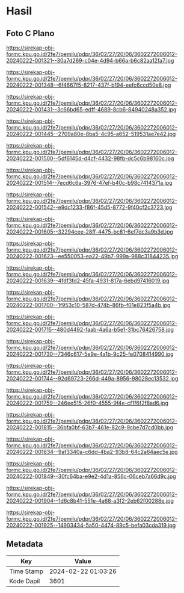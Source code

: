 # Hasil

## Foto C Plano

https://sirekap-obj-formc.kpu.go.id/2fe7/pemilu/pdpr/36/02/27/20/06/3602272006012-20240222-001321--30a7d269-c04e-4d94-b66a-b6c82aa12fa7.jpg

https://sirekap-obj-formc.kpu.go.id/2fe7/pemilu/pdpr/36/02/27/20/06/3602272006012-20240222-001348--6f4667f5-8217-437f-b194-eefc6ccd50e8.jpg

https://sirekap-obj-formc.kpu.go.id/2fe7/pemilu/pdpr/36/02/27/20/06/3602272006012-20240222-001431--3c66bd65-edff-4689-8cb6-84940248a352.jpg

https://sirekap-obj-formc.kpu.go.id/2fe7/pemilu/pdpr/36/02/27/20/06/3602272006012-20240222-001445--2709a80e-8ba5-4c95-a652-519531ae7e42.jpg

https://sirekap-obj-formc.kpu.go.id/2fe7/pemilu/pdpr/36/02/27/20/06/3602272006012-20240222-001500--5df6145d-d4cf-4432-98fb-dc5c6b98160c.jpg

https://sirekap-obj-formc.kpu.go.id/2fe7/pemilu/pdpr/36/02/27/20/06/3602272006012-20240222-001514--7ecd6c6a-3976-47ef-b40c-b98c7414371a.jpg

https://sirekap-obj-formc.kpu.go.id/2fe7/pemilu/pdpr/36/02/27/20/06/3602272006012-20240222-001542--e9dc1233-f86f-45d5-8772-9f40cf2c3723.jpg

https://sirekap-obj-formc.kpu.go.id/2fe7/pemilu/pdpr/36/02/27/20/06/3602272006012-20240222-001605--32294cee-28ff-4475-bc81-6ef7dc3a9b3d.jpg

https://sirekap-obj-formc.kpu.go.id/2fe7/pemilu/pdpr/36/02/27/20/06/3602272006012-20240222-001623--ee550053-ea22-49b7-999a-988c31844235.jpg

https://sirekap-obj-formc.kpu.go.id/2fe7/pemilu/pdpr/36/02/27/20/06/3602272006012-20240222-001639--4fdf3fd2-45fa-4931-817a-6ebd97416019.jpg

https://sirekap-obj-formc.kpu.go.id/2fe7/pemilu/pdpr/36/02/27/20/06/3602272006012-20240222-001700--1f953c10-587d-474b-86fb-f01e823f5a4b.jpg

https://sirekap-obj-formc.kpu.go.id/2fe7/pemilu/pdpr/36/02/27/20/06/3602272006012-20240222-001715--480d4492-faab-4a6a-b5e1-31bc76426758.jpg

https://sirekap-obj-formc.kpu.go.id/2fe7/pemilu/pdpr/36/02/27/20/06/3602272006012-20240222-001730--7346c617-5e9e-4a1b-9c25-fe0708414990.jpg

https://sirekap-obj-formc.kpu.go.id/2fe7/pemilu/pdpr/36/02/27/20/06/3602272006012-20240222-001744--92d69723-266d-449a-8956-98028ec13532.jpg

https://sirekap-obj-formc.kpu.go.id/2fe7/pemilu/pdpr/36/02/27/20/06/3602272006012-20240222-001759--246ee515-26f0-4555-9f4e-cf1f6f2f8ad6.jpg

https://sirekap-obj-formc.kpu.go.id/2fe7/pemilu/pdpr/36/02/27/20/06/3602272006012-20240222-001815--36bfa0bf-63b7-461e-82c9-9cbe7d7cd0bb.jpg

https://sirekap-obj-formc.kpu.go.id/2fe7/pemilu/pdpr/36/02/27/20/06/3602272006012-20240222-001834--9af3340a-c6dd-4ba2-93b8-64c2a64aec5e.jpg

https://sirekap-obj-formc.kpu.go.id/2fe7/pemilu/pdpr/36/02/27/20/06/3602272006012-20240222-001849--30fc64ba-e9e2-4d1a-856c-06ceb7a66d9c.jpg

https://sirekap-obj-formc.kpu.go.id/2fe7/pemilu/pdpr/36/02/27/20/06/3602272006012-20240222-001904--1d6c8b41-551e-4a68-a3f2-2eb62f00288e.jpg

https://sirekap-obj-formc.kpu.go.id/2fe7/pemilu/pdpr/36/02/27/20/06/3602272006012-20240222-001925--14903434-5a50-4474-89c5-befa03cda319.jpg


## Metadata

| Key        | Value               |
| ---------- | ------------------- |
| Time Stamp | 2024-02-22 01:03:26 |
| Kode Dapil | 3601                |



